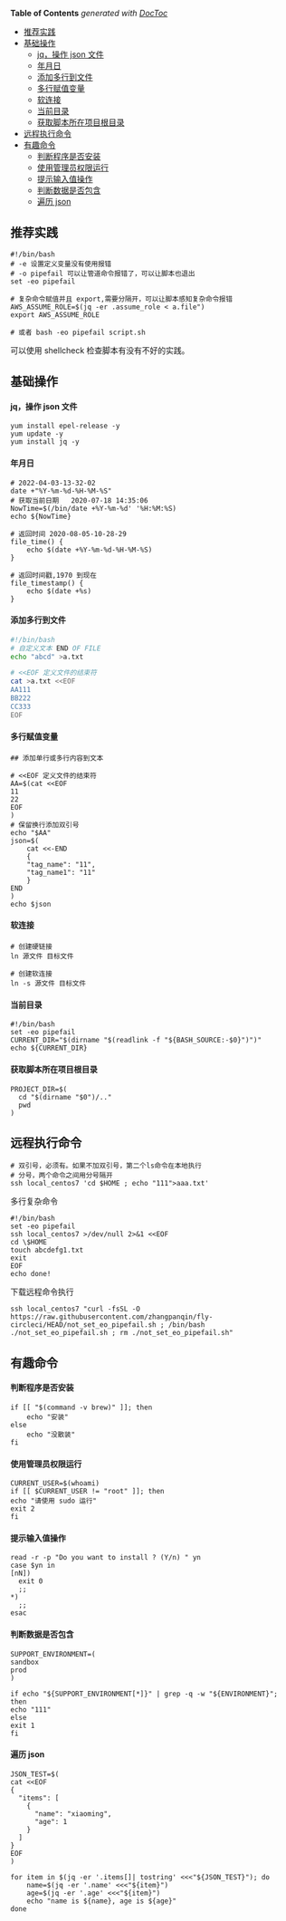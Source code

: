 <!-- START doctoc generated TOC please keep comment here to allow auto update -->
<!-- DON'T EDIT THIS SECTION, INSTEAD RE-RUN doctoc TO UPDATE -->
**Table of Contents**  *generated with [DocToc](https://github.com/thlorenz/doctoc)*

- [推荐实践](#%E6%8E%A8%E8%8D%90%E5%AE%9E%E8%B7%B5)
- [基础操作](#%E5%9F%BA%E7%A1%80%E6%93%8D%E4%BD%9C)
    - [jq，操作 json 文件](#jq%E6%93%8D%E4%BD%9C-json-%E6%96%87%E4%BB%B6)
    - [年月日](#%E5%B9%B4%E6%9C%88%E6%97%A5)
    - [添加多行到文件](#%E6%B7%BB%E5%8A%A0%E5%A4%9A%E8%A1%8C%E5%88%B0%E6%96%87%E4%BB%B6)
    - [多行赋值变量](#%E5%A4%9A%E8%A1%8C%E8%B5%8B%E5%80%BC%E5%8F%98%E9%87%8F)
    - [软连接](#%E8%BD%AF%E8%BF%9E%E6%8E%A5)
    - [当前目录](#%E5%BD%93%E5%89%8D%E7%9B%AE%E5%BD%95)
    - [获取脚本所在项目根目录](#%E8%8E%B7%E5%8F%96%E8%84%9A%E6%9C%AC%E6%89%80%E5%9C%A8%E9%A1%B9%E7%9B%AE%E6%A0%B9%E7%9B%AE%E5%BD%95)
- [远程执行命令](#%E8%BF%9C%E7%A8%8B%E6%89%A7%E8%A1%8C%E5%91%BD%E4%BB%A4)
- [有趣命令](#%E6%9C%89%E8%B6%A3%E5%91%BD%E4%BB%A4)
    - [判断程序是否安装](#%E5%88%A4%E6%96%AD%E7%A8%8B%E5%BA%8F%E6%98%AF%E5%90%A6%E5%AE%89%E8%A3%85)
    - [使用管理员权限运行](#%E4%BD%BF%E7%94%A8%E7%AE%A1%E7%90%86%E5%91%98%E6%9D%83%E9%99%90%E8%BF%90%E8%A1%8C)
    - [提示输入值操作](#%E6%8F%90%E7%A4%BA%E8%BE%93%E5%85%A5%E5%80%BC%E6%93%8D%E4%BD%9C)
    - [判断数据是否包含](#%E5%88%A4%E6%96%AD%E6%95%B0%E6%8D%AE%E6%98%AF%E5%90%A6%E5%8C%85%E5%90%AB)
    - [遍历 json](#%E9%81%8D%E5%8E%86-json)

<!-- END doctoc generated TOC please keep comment here to allow auto update -->

## 推荐实践

```shell
#!/bin/bash
# -e 设置定义变量没有使用报错
# -o pipefail 可以让管道命令报错了，可以让脚本也退出
set -eo pipefail

# 复杂命令赋值并且 export,需要分隔开，可以让脚本感知复杂命令报错
AWS_ASSUME_ROLE=$(jq -er .assume_role < a.file")
export AWS_ASSUME_ROLE

# 或者 bash -eo pipefail script.sh
```

可以使用 shellcheck 检查脚本有没有不好的实践。



## 基础操作

#### jq，操作 json 文件

```shell
yum install epel-release -y
yum update -y
yum install jq -y
```

#### 年月日

```shell
# 2022-04-03-13-32-02
date +"%Y-%m-%d-%H-%M-%S"
# 获取当前日期   2020-07-18 14:35:06
NowTime=$(/bin/date +%Y-%m-%d' '%H:%M:%S)
echo ${NowTime}

# 返回时间 2020-08-05-10-28-29
file_time() {
    echo $(date +%Y-%m-%d-%H-%M-%S)
}

# 返回时间戳,1970 到现在
file_timestamp() {
    echo $(date +%s)
}
```

#### 添加多行到文件

```bash
#!/bin/bash
# 自定义文本 END OF FILE 
echo "abcd" >a.txt

# <<EOF 定义文件的结束符
cat >a.txt <<EOF
AA111
BB222
CC333
EOF
```

#### 多行赋值变量

```shell
## 添加单行或多行内容到文本

# <<EOF 定义文件的结束符
AA=$(cat <<EOF
11
22
EOF
)
# 保留换行添加双引号
echo "$AA"
json=$(
    cat <<-END
    {
    "tag_name": "11",
    "tag_name1": "11"
    }
END
)
echo $json
```

#### 软连接

```shell
# 创建硬链接
ln 源文件 目标文件

# 创建软连接
ln -s 源文件 目标文件
```

#### 当前目录

```shell
#!/bin/bash
set -eo pipefail
CURRENT_DIR="$(dirname "$(readlink -f "${BASH_SOURCE:-$0}")")"
echo ${CURRENT_DIR}
```

#### 获取脚本所在项目根目录

```shell
PROJECT_DIR=$(
  cd "$(dirname "$0")/.."
  pwd
)
```



## 远程执行命令

```shell
# 双引号，必须有。如果不加双引号，第二个ls命令在本地执行
# 分号，两个命令之间用分号隔开
ssh local_centos7 'cd $HOME ; echo "111">aaa.txt'
```

多行复杂命令

```shell
#!/bin/bash
set -eo pipefail
ssh local_centos7 >/dev/null 2>&1 <<EOF
cd \$HOME
touch abcdefg1.txt
exit
EOF
echo done!
```

下载远程命令执行

```shell
ssh local_centos7 "curl -fsSL -O https://raw.githubusercontent.com/zhangpanqin/fly-circleci/HEAD/not_set_eo_pipefail.sh ; /bin/bash ./not_set_eo_pipefail.sh ; rm ./not_set_eo_pipefail.sh"
```

## 有趣命令

#### 判断程序是否安装

```shell
if [[ "$(command -v brew)" ]]; then
    echo "安装"
else
    echo "没散装"
fi
```

#### 使用管理员权限运行

```shell
CURRENT_USER=$(whoami)
if [[ $CURRENT_USER != "root" ]]; then
echo "请使用 sudo 运行"
exit 2
fi
```

#### 提示输入值操作

```shell
read -r -p "Do you want to install ? (Y/n) " yn
case $yn in
[nN])
  exit 0
  ;;
*)
  ;;
esac
```

#### 判断数据是否包含

```shell
SUPPORT_ENVIRONMENT=(
sandbox
prod
)

if echo "${SUPPORT_ENVIRONMENT[*]}" | grep -q -w "${ENVIRONMENT}"; then
echo "111"
else
exit 1
fi
```

#### 遍历 json

```shell
JSON_TEST=$(
cat <<EOF
{
  "items": [
    {
      "name": "xiaoming",
      "age": 1
    }
  ]
}
EOF
)

for item in $(jq -er '.items[]| tostring' <<<"${JSON_TEST}"); do
    name=$(jq -er '.name' <<<"${item}")
    age=$(jq -er '.age' <<<"${item}")
    echo "name is ${name}, age is ${age}"
done
```
